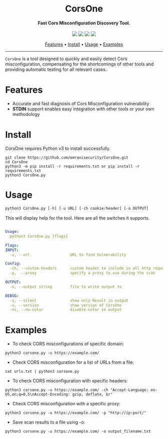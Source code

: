 <h1 align="center">
CorsOne
</h1>

<h4 align="center">Fast Cors Misconfiguration Discovery Tool.</h4>

<p align="center">
<a href="https://github.com/omranisecurity/CorsOne/issues"><img src="https://img.shields.io/badge/contributions-welcome-brightgreen.svg?style=flat"></a>
<a href="https://github.com/omranisecurity/CorsOne/releases"><img src="https://img.shields.io/github/release/CorsOne"></a>
<a href="https://github.com/omranisecurity/CorsOne/releases"><img src="https://img.shields.io/github/release/omranisecurity/CorsOne"></a>
<a href="https://twitter.com/omranisecurity"><img src="https://img.shields.io/twitter/follow/omranisecurity?logo=twitter"></a>
</p>

<p align="center">
  <a href="#features">Features</a> •
  <a href="#install">Install</a> •
  <a href="#usage">Usage</a> •
  <a href="#examples">Examples</a>
</p>

---

`CorsOne` is a tool designed to quickly and easily detect Cors misconfiguration, compensating for the shortcomings of other tools and providing automatic testing for all relevant cases.

# Features
- Accurate and fast diagnosis of Cors Misconfiguration vulnerability
- **STDIN** support enables easy integration with other tools or your own methodology

# Install
CorsOne requires Python v3 to install successfully.
```
git clone https://github.com/omranisecurity/CorsOne.git
cd CorsOne
python3 -m pip install -r requirements.txt or pip install -r requirements.txt
python3 CorsOne.py
```

# Usage
```python
python3 CorsOne.py [-h] [-u URL] [-ch cookie/header] [-o OUTPUT]
```

This will display help for the tool. Here are all the switches it supports.

```yaml

Usage:
  python3 CorsOne.py [flags]

Flags:
INPUT:
  -u, --url                  URL to find Vulnerability

Config:
  -ch, --custom-headers      custom header to include in all http request in header:value format
  -p,  --proxy               specify a proxy to use during the scan

OUTPUT:
  -o, --output string        file to write output to

DEBUG:
  -s, --silent               show only Result in output
  -v, --version              show version of CorsOne
  -nc, --no-color            disable color in output
```

# Examples

* To check CORS misconfigurations of specific domain:

``python3 corsone.py -u https://example.com/``

* Check CORS misconfiguration for a list of URLs from a file:

``cat urls.txt | python3 corsone.py``

* To check CORS misconfiguration with specific headers:

``python3 corsone.py -u https://example.com/ -ch "Accept-Language: en-US,en;q=0.5\nAccept-Encoding: gzip, deflate, br"``

* Check CORS misconfiguration with a specific proxy:

``python3 corsone.py -u https://example.com/ -p "http://ip:port/"``

* Save scan results to a file using -o:

``python3 corsone.py -u https://example.com/ -o output_filename.txt``


